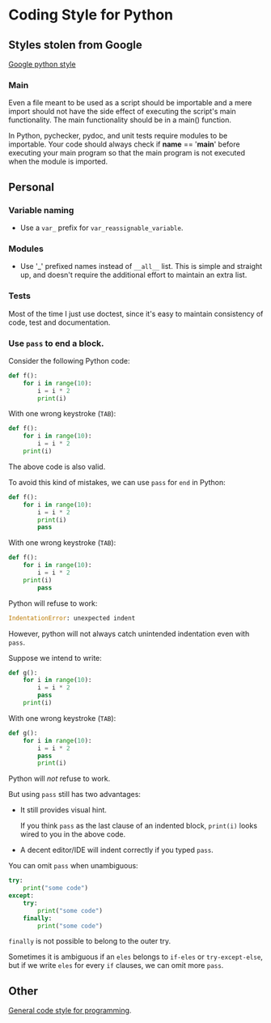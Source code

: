 Coding Style for Python
=======================

Styles stolen from Google
-------------------------

[Google python style](http://google-styleguide.googlecode.com/svn/trunk/pyguide.html)

### Main

Even a file meant to be used as a script should be importable and a mere
import should not have the side effect of executing the script's main
functionality. The main functionality should be in a main() function.

In Python, pychecker, pydoc, and unit tests require modules to be importable.
Your code should always check if __name__ == '__main__' before executing
your main program so that the main program is not executed when the module
is imported.


Personal
--------

### Variable naming

* Use a `var_` prefix for `var_reassignable_variable`.

### Modules

* Use '_' prefixed names instead of ``__all__`` list.  This is simple and
  straight up, and doesn't require the additional effort to maintain an
  extra list.

### Tests

Most of the time I just use doctest,
since it's easy to maintain consistency of code, test and documentation.

### Use `pass` to end a block.

Consider the following Python code:

```python
def f():
    for i in range(10):
        i = i * 2
        print(i)
```

With one wrong keystroke (`TAB`):

```python
def f():
    for i in range(10):
        i = i * 2
    print(i)
```

The above code is also valid.

To avoid this kind of mistakes, we can use `pass` for `end` in Python:

```python
def f():
    for i in range(10):
        i = i * 2
        print(i)
        pass
```

With one wrong keystroke (`TAB`):

```python
def f():
    for i in range(10):
        i = i * 2
    print(i)
        pass
```

Python will refuse to work:

```python
IndentationError: unexpected indent
```

However, python will not always catch unintended indentation even with `pass`.

Suppose we intend to write:

```python
def g():
    for i in range(10):
        i = i * 2
        pass
    print(i)
```

With one wrong keystroke (`TAB`):

```python
def g():
    for i in range(10):
        i = i * 2
        pass
        print(i)
```

Python will *not* refuse to work.

But using `pass` still has two advantages:

- It still provides visual hint.

    If you think `pass` as the last clause of an indented block,
    `print(i)` looks wired to you in the above code.

- A decent editor/IDE will indent correctly if you typed `pass`.

You can omit `pass` when unambiguous:

```python
try:
    print("some code")
except:
    try:
        print("some code")
    finally:
        print("some code")
```

`finally` is not possible to belong to the outer try.

Sometimes it is ambiguous if an `eles` belongs to `if-eles` or `try-except-else`,
but if we write `eles` for every `if` clauses, we can omit more `pass`.

Other
-----

[General code style for programming](/coding-style/general/).